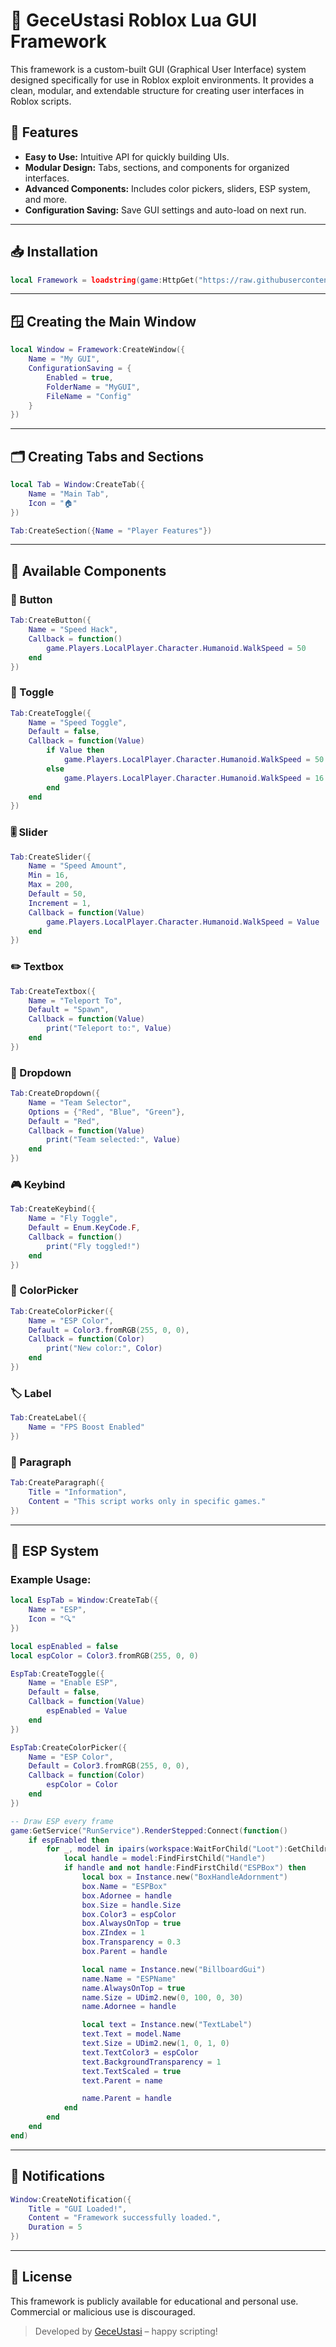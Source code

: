 # 🌌 GeceUstasi Roblox Lua GUI Framework

This framework is a custom-built GUI (Graphical User Interface) system designed specifically for use in Roblox exploit environments. It provides a clean, modular, and extendable structure for creating user interfaces in Roblox scripts.

## 🚀 Features

* **Easy to Use:** Intuitive API for quickly building UIs.
* **Modular Design:** Tabs, sections, and components for organized interfaces.
* **Advanced Components:** Includes color pickers, sliders, ESP system, and more.
* **Configuration Saving:** Save GUI settings and auto-load on next run.

---

## 📥 Installation

```lua
local Framework = loadstring(game:HttpGet("https://raw.githubusercontent.com/GeceUstasi/geceustasimaingui/refs/heads/main/maingui.lua"))()
```

---

## 🪟 Creating the Main Window

```lua
local Window = Framework:CreateWindow({
    Name = "My GUI",
    ConfigurationSaving = {
        Enabled = true,
        FolderName = "MyGUI",
        FileName = "Config"
    }
})
```

---

## 🗂️ Creating Tabs and Sections

```lua
local Tab = Window:CreateTab({
    Name = "Main Tab",
    Icon = "🏠"
})

Tab:CreateSection({Name = "Player Features"})
```

---

## 🧩 Available Components

### 🔘 Button

```lua
Tab:CreateButton({
    Name = "Speed Hack",
    Callback = function()
        game.Players.LocalPlayer.Character.Humanoid.WalkSpeed = 50
    end
})
```

### 🔁 Toggle

```lua
Tab:CreateToggle({
    Name = "Speed Toggle",
    Default = false,
    Callback = function(Value)
        if Value then
            game.Players.LocalPlayer.Character.Humanoid.WalkSpeed = 50
        else
            game.Players.LocalPlayer.Character.Humanoid.WalkSpeed = 16
        end
    end
})
```

### 🎚 Slider

```lua
Tab:CreateSlider({
    Name = "Speed Amount",
    Min = 16,
    Max = 200,
    Default = 50,
    Increment = 1,
    Callback = function(Value)
        game.Players.LocalPlayer.Character.Humanoid.WalkSpeed = Value
    end
})
```

### ✏️ Textbox

```lua
Tab:CreateTextbox({
    Name = "Teleport To",
    Default = "Spawn",
    Callback = function(Value)
        print("Teleport to:", Value)
    end
})
```

### 🔽 Dropdown

```lua
Tab:CreateDropdown({
    Name = "Team Selector",
    Options = {"Red", "Blue", "Green"},
    Default = "Red",
    Callback = function(Value)
        print("Team selected:", Value)
    end
})
```

### 🎮 Keybind

```lua
Tab:CreateKeybind({
    Name = "Fly Toggle",
    Default = Enum.KeyCode.F,
    Callback = function()
        print("Fly toggled!")
    end
})
```

### 🎨 ColorPicker

```lua
Tab:CreateColorPicker({
    Name = "ESP Color",
    Default = Color3.fromRGB(255, 0, 0),
    Callback = function(Color)
        print("New color:", Color)
    end
})
```

### 🏷 Label

```lua
Tab:CreateLabel({
    Name = "FPS Boost Enabled"
})
```

### 📄 Paragraph

```lua
Tab:CreateParagraph({
    Title = "Information",
    Content = "This script works only in specific games."
})
```

---

## 🧠 ESP System

### Example Usage:

```lua
local EspTab = Window:CreateTab({
    Name = "ESP",
    Icon = "🔍"
})

local espEnabled = false
local espColor = Color3.fromRGB(255, 0, 0)

EspTab:CreateToggle({
    Name = "Enable ESP",
    Default = false,
    Callback = function(Value)
        espEnabled = Value
    end
})

EspTab:CreateColorPicker({
    Name = "ESP Color",
    Default = Color3.fromRGB(255, 0, 0),
    Callback = function(Color)
        espColor = Color
    end
})

-- Draw ESP every frame
game:GetService("RunService").RenderStepped:Connect(function()
    if espEnabled then
        for _, model in ipairs(workspace:WaitForChild("Loot"):GetChildren()) do
            local handle = model:FindFirstChild("Handle")
            if handle and not handle:FindFirstChild("ESPBox") then
                local box = Instance.new("BoxHandleAdornment")
                box.Name = "ESPBox"
                box.Adornee = handle
                box.Size = handle.Size
                box.Color3 = espColor
                box.AlwaysOnTop = true
                box.ZIndex = 1
                box.Transparency = 0.3
                box.Parent = handle

                local name = Instance.new("BillboardGui")
                name.Name = "ESPName"
                name.AlwaysOnTop = true
                name.Size = UDim2.new(0, 100, 0, 30)
                name.Adornee = handle

                local text = Instance.new("TextLabel")
                text.Text = model.Name
                text.Size = UDim2.new(1, 0, 1, 0)
                text.TextColor3 = espColor
                text.BackgroundTransparency = 1
                text.TextScaled = true
                text.Parent = name

                name.Parent = handle
            end
        end
    end
end)
```

---

## 🔔 Notifications

```lua
Window:CreateNotification({
    Title = "GUI Loaded!",
    Content = "Framework successfully loaded.",
    Duration = 5
})
```

---

## 📎 License

This framework is publicly available for educational and personal use. Commercial or malicious use is discouraged.

> Developed by [GeceUstasi](https://github.com/GeceUstasi) – happy scripting!
